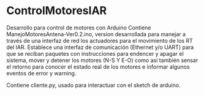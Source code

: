 # ControlMotoresIAR
Desarrollo para control de motores con Arduino
Contiene ManejoMotoresAntena-Ver0.2.ino, version desarrollada para manejar a través de una interfaz de red los actuadores para el movimiento de los RT del IAR. 
Establece una interfaz de comunicación (Ethernet y/o UART) para que se reciban paquetes con instrucciones para endencer y apagar el sistema, mover y detener los motores (N-S Y E-O) como así también sensar el retorno para conocer el estado real de los motores e informar algunos eventos de error y warning.

Contiene cliente.py, usado para interactuar con el sketch de arduino.
